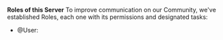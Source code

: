 **Roles of this Server**
To improve communication on our Community, we've established Roles, each one with its permissions and designated tasks:

- @User: 
